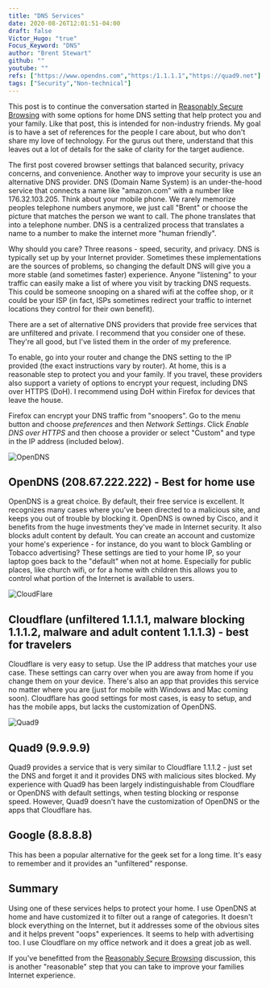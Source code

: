 ```yaml
---
title: "DNS Services"
date: 2020-08-26T12:01:51-04:00
draft: false
Victor_Hugo: "true"
Focus_Keyword: "DNS"
author: "Brent Stewart"
github: ""
youtube: ""
refs: ["https://www.opendns.com","https:/1.1.1.1","https://quad9.net"]
tags: ["Security","Non-technical"]
---
```

This post is to continue the conversation started in [Reasonably Secure Browsing](/ReasonablySecureBrowsing) with some options for home DNS setting that help protect you and your family.  Like that post, this is intended for non-industry friends.  My goal is to have a set of references for the people I care about, but who don't share my love of technology.  For the gurus out there, understand that this leaves out a lot of details for the sake of clarity for the target audience.

The first post covered browser settings that balanced security, privacy concerns, and convenience.  Another way to improve your security is use an alternative DNS provider.  DNS (Domain Name System) is an under-the-hood service that connects a name like "amazon.com" with a number like 176.32.103.205.  Think about your mobile phone.  We rarely memorize peoples telephone numbers anymore, we just call "Brent" or choose the picture that matches the person we want to call.  The phone translates that into a telephone number.  DNS is a centralized process that translates a name to a number to make the internet more "human friendly".

Why should you care?  Three reasons - speed, security, and privacy.  DNS is typically set up by your Internet provider.  Sometimes these implementations are the sources of problems, so changing the default DNS will give you a more stable (and sometimes faster) experience.  Anyone "listening" to your traffic can easily make a list of where you visit by tracking DNS requests.  This could be someone snooping on a shared wifi at the coffee shop, or it could be your ISP (in fact, ISPs sometimes redirect your traffic to internet locations they control for their own benefit).

There are a set of alternative DNS providers that provide free services that are unfiltered and private.  I recommend that you consider one of these.  They're all good, but I've listed them in the order of my preference.

To enable, go into your router and change the DNS setting to the IP provided (the exact instructions vary by router).  At home, this is a reasonable step to protect you and your family.  If you travel, these providers also support a variety of options to encrypt your request, including DNS over HTTPS (DoH).  I recommend using DoH within Firefox for devices that leave the house.

Firefox can encrypt your DNS traffic from "snoopers".  Go to the menu button and choose _preferences_ and then _Network Settings_.  Click _Enable DNS over HTTPS_ and then choose a provider or select "Custom" and type in the IP address (included below).

![OpenDNS](https://d15ni2z53ptwz9.cloudfront.net/opendns-www/img/logo-opendns.png#floatright)
## OpenDNS (208.67.222.222) - Best for home use
OpenDNS is a great choice.  By default, their free service is excellent.  It recognizes many cases where you've been directed to a malicious site, and keeps you out of trouble by blocking it.  OpenDNS is owned by Cisco, and it benefits from the huge investments they've made in Internet security.  It also blocks adult content by default.  You can create an account and customize your home's experience - for instance, do you want to block Gambling or Tobacco advertising?  These settings are tied to your home IP, so your laptop goes back to the "default" when not at home.  Especially for public places, like church wifi, or for a home with children this allows you to control what portion of the Internet is available to users.

![CloudFlare](https://cloudflare.com/#floatright)
## Cloudflare (unfiltered 1.1.1.1, malware blocking 1.1.1.2, malware and adult content 1.1.1.3) - best for travelers
Cloudflare is very easy to setup.  Use the IP address that matches your use case.  These settings can carry over when you are away from home if you change them on your device.  There's also an app that provides this service no matter where you are (just for mobile with Windows and Mac coming soon).  Cloudflare has good settings for most cases, is easy to setup, and has the mobile apps, but lacks the customization of OpenDNS.

![Quad9](https://www.quad9.net/wp-content/uploads/2017/11/quad9-logo-white@2x.png#floatright)
## Quad9 (9.9.9.9)
Quad9 provides a service that is very similar to Cloudflare 1.1.1.2 - just set the DNS and forget it and it provides DNS with malicious sites blocked.  My experience with Quad9 has been largely indistinguishable from Cloudflare or OpenDNS with default settings, when testing blocking or response speed.  However, Quad9 doesn't have the customization of OpenDNS or the apps that Cloudflare has.

## Google (8.8.8.8)
This has been a popular alternative for the geek set for a long time.  It's easy to remember and it provides an "unfiltered" response.

## Summary
Using one of these services helps to protect your home.  I use OpenDNS at home and have customized it to filter out a range of categories.  It doesn't block everything on the Internet, but it addresses some of the obvious sites and it helps prevent "oops" experiences.  It seems to help with advertising too.  I use Cloudflare on my office network and it does a great job as well.

If you've benefitted from the [Reasonably Secure Browsing](/ReasonablySecureBrowsing) discussion, this is another "reasonable" step that you can take to improve your families Internet experience.